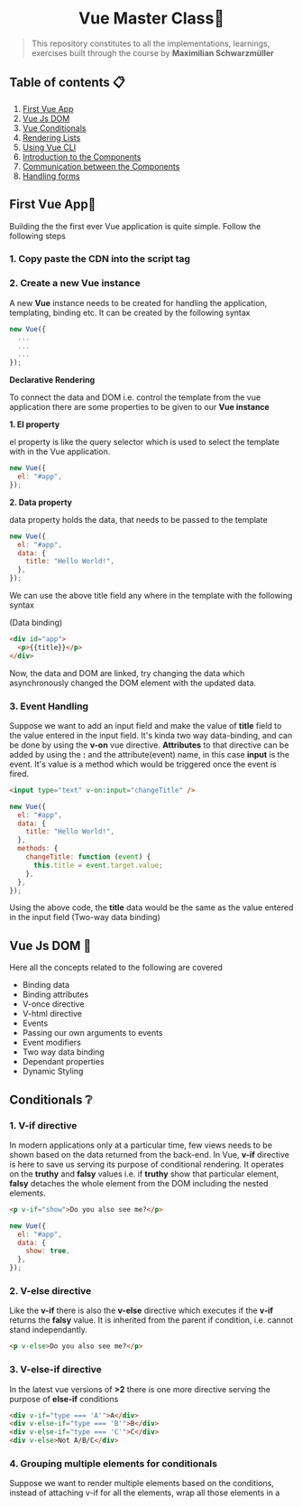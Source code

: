 <h1 align="center"> Vue Master Class🌟</h1>

> This repository constitutes to all the implementations, learnings, exercises built through the course by **Maximilian Schwarzmüller**

## Table of contents 📋

1. [First Vue App](#first-vue-app)
2. [Vue Js DOM](#vue-js-dom-)
3. [Vue Conditionals](#conditionals-)
4. [Rendering Lists](#rendering-lists-)
5. [Using Vue CLI](#using-the-vue-cli-)
6. [Introduction to the Components](#introduction-to-the-components-)
7. [Communication between the Components](#communication-between-the-components-)
8. [Handling forms](#handling-forms-)

## First Vue App🥇

Building the the first ever Vue application is quite simple. Follow the following steps

### 1. Copy paste the CDN into the script tag

<script src="https://cdn.jsdelivr.net/npm/vue/dist/vue.js"></script>

### 2. Create a new Vue instance

A new **Vue** instance needs to be created for handling the application, templating, binding etc. It can be created by the following syntax

```javascript
new Vue({
  ...
  ...
  ...
});
```

**Declarative Rendering**

To connect the data and DOM i.e. control the template from the vue application there are some properties to be given to our **Vue instance**

**1. El property**

el property is like the query selector which is used to select the template with in the Vue application.

```javascript
new Vue({
  el: "#app",
});
```

**2. Data property**

data property holds the data, that needs to be passed to the template

```javascript
new Vue({
  el: "#app",
  data: {
    title: "Hello World!",
  },
});
```

We can use the above title field any where in the template with the following syntax

(Data binding)

```html
<div id="app">
  <p>{{title}}</p>
</div>
```

Now, the data and DOM are linked, try changing the data which asynchronously changed the DOM element with the updated data.

### 3. Event Handling

Suppose we want to add an input field and make the value of **title** field to the value entered in the input field. It's kinda two way data-binding, and can be done by using the **v-on** vue directive. **Attributes** to that directive can be added by using the **:** and the attribute(event) name, in this case **input** is the event. It's value is a method which would be triggered once the event is fired.

```html
<input type="text" v-on:input="changeTitle" />
```

```javascript
new Vue({
  el: "#app",
  data: {
    title: "Hello World!",
  },
  methods: {
    changeTitle: function (event) {
      this.title = event.target.value;
    },
  },
});
```

Using the above code, the **title** data would be the same as the value entered in the input field (Two-way data binding)

## Vue Js DOM 🌲

Here all the concepts related to the following are covered

- Binding data
- Binding attributes
- V-once directive
- V-html directive
- Events
- Passing our own arguments to events
- Event modifiers
- Two way data binding
- Dependant properties
- Dynamic Styling

## Conditionals ❔

### 1. V-if directive

In modern applications only at a particular time, few views needs to be shown based on the data returned from the back-end. In Vue, **v-if** directive is here to save us serving its purpose of conditional rendering. It operates on the **truthy** and **falsy** values i.e. if **truthy** show that particular element, **falsy** detaches the whole element from the DOM including the nested elements.

```html
<p v-if="show">Do you also see me?</p>
```

```javascript
new Vue({
  el: "#app",
  data: {
    show: true,
  },
});
```

### 2. V-else directive

Like the **v-if** there is also the **v-else** directive which executes if the **v-if** returns the **falsy** value. It is inherited from the parent if condition, i.e. cannot stand independantly.

```html
<p v-else>Do you also see me?</p>
```

### 3. V-else-if directive

In the latest vue versions of **>2** there is one more directive serving the purpose of **else-if** conditions

```html
<div v-if="type === 'A'">A</div>
<div v-else-if="type === 'B'">B</div>
<div v-else-if="type === 'C'">C</div>
<div v-else>Not A/B/C</div>
```

### 4. Grouping multiple elements for conditionals

Suppose we want to render multiple elements based on the conditions, instead of attaching v-if for all the elements, wrap all those elements in a <template> tag which is an HTML5 tag which doesn't gets rendered in the DOM, instead the child elements or the content inside the <template> gets added to the DOM.

```html
<template v-if="show">
  <p>Hello there!</p>
  <h1>Heading 1</h1>
</template>
```

## Rendering lists 📋

If we have more complex data like an array or group of objects to render, it can be done by **v-for** directive

### 1. Simple array

Suppose we have the following data

```javascript
ingredients: ["chicken", "fruits", "cookies"];
```

We can simple use **v-for** in this way to render a list

```html
<ul>
  <li v-for="ing in ingredients">{{ ing }}</li>
</ul>
```

### 2. Getting the index

We can use paranthesis and give 2 arguments (The following order is important)

1. The array property or value
2. Index

```html
<ul>
  <li v-for="(ing, i) in ingredients">{{ ing }} ({{ i }})</li>
</ul>
```

### 3. Alternative V-for (Template tag)

Similar to v-if, v-for can also be used on the template tag to output the data into different elements. For Ex: data into an element and index into another element. Here unline v-if alternative, v-for is used in the template tag itself.

```html
<template v-for="(ing, i) in ingredients">
  <h1>{{ ing }}</h1>
  <h2>{{ i }}</h2>
</template>
```

### 4. Looping through the objects (Array of objects)

We can loop through the array of objects in the following way

```html
<ul>
  <li v-for="person in persons">
    <div v-for="(value, key, index) in person">
      {{ key }}:{{ value }} ({{ index }})
    </div>
  </li>
</ul>
```

Firstly looping through every object and then looping through the keys and values of that object

### 5. List of numbers

Suppose you want to output all the numbers from 1 to 10, it is pretty easy in Vue JS

```html
<ul v-for="n in 10">
  <li>{{ n }}</li>
</ul>
```

**10** above represents not just the **number** 10 but the **range** or the **outbound** value starting from 1

## Using the Vue CLI 👨‍💻

Moving to a more real-time workflow, creating the vue applications is pretty easy using the CLI tool of the VUE. Here we are the Vue CLI 2 using the **webpack-simple** template to generate a new project.

### 1. Installing the Vue Cli

```bash
npm install -g vue-cli
```

### 2. Creating the sample project

Third and fourth arguments are template and name of the project

```bash
vue init webpack-simple vue-cli
```

### 3. Installing the dependencies

Go to that newly created project folder and run the following command to install all the required dependencies

```bash
npm install
```

### 4. Running the application

This Vue Cli used the webpack for bundling and loading and also serving on the local by spinning up a webpack developement server

```bash
npm run dev
```

## Introduction to the Components 🗃️

Components are the re-usable pieces of code which can be used any number of times. Suppose we want to render something to template by adding the element in the **el** property of the Vue instance, but **el** property is like document.querySelector() of javascript which selects the first element of such element in the DOM. Components come to save us in these situations

### 1. Creating a component (Simple)

It accepts two arguments

1. Name of the tag or element to be selected
2. Object similar to the object we give inside the **Vue** instance

```javascript
Vue.component("my-cmp", {
  data() {
    return {
      status: "Critical",
    };
  },
  template: "<p>Server status: {{ status }}</p>",
});
```

There are some considerations while creating the components

1. The element which we pass into the first argument can be any HTML element or a custom element but it's advised to use the custom element.
2. Data property that we pass inside the object is little different from that we pass in the Vue instance. Here we need to pass a function return the object of properties that we need inside the data property to not interfere with the data properties of the Root instance.
3. Using a local data and passing that data to return from the **data** function of the component causes the problem of the shared data, hence we should return a new object directly from the function instead of using it from locally.

### 2. Registering components locally

```javascript
const comp = {
  data() {
    return {
      status: "Critical",
    };
  },
  template:
    "<p>Server status: {{ status }} <button @click='changeStatus'>Change</button></p>",
  methods: {
    changeStatus() {
      this.status = "Normal";
    },
  },
};
```

Using the above component in our vue instance

```javascript
new Vue({
  el: "#app1",
  components: {
    "my-cmp": comp,
  },
});
```

**Vue.component()** registers the component globally

### 3. Creating Single file templates (Components)

- Go to **src** folder and create your file ending with **.vue** extension
- A Single file template or more formally known as template consists of 3 things

1. Template tag (One important point is inside template tag only one root element needs to be present i.e. If you have multiple elements wrap all the elements into a div and put that div onto this template)
2. Script tag with exported object
3. Style tag (Optional) for CSS stylings

**Home.vue**

```html
<template>
  <div>
    <p>Server status: {{ status }}</p>
    <hr />
    <button @click="changeStatus">Change Status</button>
  </div>
</template>

<script>
  export default {
    data: () => {
      return {
        status: "Critical",
      };
    },
    methods: {
      changeStatus() {
        this.status = "Normal";
      },
    },
  };
</script>
```

### 4. Using the above single file template as a component

- Import the file in the **main.js** as the following

```javascript
import Home from "./Home.vue";
```

- Using the above import as a component and binding it to a tag

```javascript
Vue.component("app-server-status", Home);
```

- Render the above created tag onto the root **App.vue**

```html
<app-server-status></app-server-status>
```

### 5. Folder Structure

We can use multiple folders for better maintenance of code

1. For small, medium sized applications we can use **Components** folder and place all our Vue files into that
2. For large scale enterprise applications we can nest folders inside **Components** folder based on shared or feature specific component

### 6. Scoped Style

If we apply the below style on any component, it by default applies it globally instead of applying it to only the current component

```html
<style>
  div {
    border: 1px solid greenyellow;
  }
</style>
```

We should scope the style in the following manner to apply styles locally to only that particular component

```css
<style scoped>
div {
    border: 1px solid greenyellow
}
</style>
```

## Communication between the Components 🤝

When we are using the components be it a small application or an enterprise application, passing the data between the components needs to be there.

### 1. Registering the props to receive the data

When the data is passed between 2 components, be it the parent of child or vice-versa the component which is receiving them needs to register the **props** property through which it can receive the data

```javascript
export default {
  props: ["name"],
};
```

**Props** is an array and the values passed in the array are the property names passed from the other component (parent). In the above case the array has **name** being passed, so this same **name** is being passed as an attribute from the parent component

### 2. Sending the data

The data properties that are being communicated between the components are passed using the **v-bind** to the attribute it's being passed on

```html
<app-user-detail :name="name"></app-user-detail>
```

### 3. Using the received data in the methods

Receive the data from the parent component and reverse the name and render

```javascript
export default {
  props: ["myName"],
  methods: {
    switchName() {
      return this.myName.split("").reverse().join("");
    },
  },
};
```

**Calling the above method**

```html
<div class="component">
  <h3>You may view the User Details here</h3>
  <p>Many Details</p>
  <p>Name: {{ switchName() }}</p>
</div>
```

### 4. Property validation

We can validate whether the data being sent is of a specific type or not

```javascript
props: {
  myName: [String, Array];
}
```

In the above example, **myName** can be either String or Array

**Advanced Validations**

We can also set a default value

```javascript
props: {
  myName: {
    type: String,
    default: "AssSam7"
  };
}
```

### 5. Child to Parent Communication using Custom Events

Currently we are changing the name from the parent component and rendering the name in the child component. If we had a usecase to change the name back to original from the child component, we have a emit a custom event that would be listened in the parent component

**Emitting Custom Event**

Since all components are like Vue instance, we can use all the methods here as well which were used in the Vue instance like $data, $refs, $emit etc. **$emit\*\* accepts 2 arguments

- Name of the event
- Data being passed through this event

```javascript
export default {
  props: {
    myName: String,
  },
  methods: {
    switchName() {
      return this.myName.split("").reverse().join("");
    },
    resetName() {
      this.myName = "Aslam";
      this.$emit("nameReset", this.myName);
    },
  },
};
```

**Listening for the custom event**

Receiving the changed data back to the parent component needs to register an event listener like the below. We can use **v-on** directive, here we're using it's short form syntax **@** and setting the **name** data property to the **\$event** which means the **2nd** argument being passed in the **\$emit** of the child component

```javascript
<app-user-detail
  :myName="name"
  @nameReset="name = $event"
></app-user-detail>
```

### 6. Communication using call backs

Lets create a **resetName()** method directly in the parent and pass it on to the child

```javascript
methods: {
  changeName() {
    this.name = "AssSam7";
  },
  resetName() {
    this.name = "Aslam";
  },
}
```

```html
<app-user-detail
  :myName="name"
  @nameReset="name = $event"
  :resetFunc="resetName"
></app-user-detail>
```

**Receiving the props of the child component**

```javascript
props: {
  myName: String,
  resetFunc: Function,
}
```

**Using the above callback**

```html
<button @click="resetFunc">Reset name (Parent)</button>
```

### 7. Communication between the siblings

The siblings can't be communicated directly, they need to go via the parent to reflect the changed or pass the data to the other sibling components

**Passing the edited age from sibling to parent**

```javascript
editAge() {
  this.userAge = 23;
  this.$emit("ageEdit", this.userAge);
}
```

**Receiving the event in the parent**

```html
<app-user-edit :userAge="age" @ageEdit="age = $event"></app-user-edit>
```

### 8. Using the Event Bus for Centralized Communication

The above approach used for the communication between the siblings can get tricky if there are nested child components and it must pass through many other components which is not required all time. For this purpose, event bus is the best and most efficient method which manages the state easily

**Declaring the event bus (main.js)**

It should be declared before our root Vue instance as we're using it inside the components

```javascript
export const eventBus = new Vue();
```

The above export is a **Named export** where we are directly exporting the particular object in the form of a new Vue instance

**Sending the data to the sibling (UserEdit.vue)**

1. Import the **eventBus**

```javascript
import { eventBus } from "../main";
```

2. Emit the event onto the **eventBus**

```javascript
eventBus.$emit("ageEdit", this.userAge);
```

**Receiving the data from the sibling (UserDetail.vue)**

1. Import the **eventBus**

```javascript
import { eventBus } from "../main";
```

2. Listening for the events emitted onto the **eventBus**. It is placed on a life cycle hook called **created** where all the components are created before executing the below code

```javascript
created() {
  eventBus.$on("ageEdit", (age) => {
    this.userAge = age;
  });
}
```

## Advanced Components Usage ⏰

Here all the advanced stuff related to components are covered like dynamic components, adding the content through slots etc.

### 1. Adding the content through slots

Suppose a raw HTML needs to be passed onto the child components which is tough when done through the naive **props** technique. Here comes the slots to save us

**Parent component (Sending)**

We can add the HTML inside the tag of the child component to send that

```html
<app-quote>
  <h1>Aslams Musings</h1>
  <p>Parent to children</p>
</app-quote>
```

**Child components (Receiving)**

In order to receive the HTML(data) just add the **<slot>** tag inside the child template

```html
<template>
  <div>
    <slot></slot>
  </div>
</template>
```

### 2. Slot Content Compilation and Styling

Two key takeaways (Previous)

1. The HTML being passed from parent to child can only be styled in the child component as it's already passed from the parent.

2. Except the styling everything else regarding the template being passed can be done from the parent.

**Latest Update**

1. Everything can be done with in the parent component regarding the template being passed.

### 3. Using Multiple slots

Multiple slots can be used to use the HTML being sent at different places of the component

**Naming them in the child**

```html
<template>
  <div>
    <div class="title">
      <slot name="title"></slot>
    </div>

    <div class="content">
      <slot name="content"></slot>
    </div>
  </div>
</template>
```

**Sending them according to the names**

```html
<template>
  <div class="container">
    <div class="row">
      <div class="col-xs-12">
        <app-quote>
          <h1 slot="title">{{ quoteTitle }}</h1>
          <h2 slot="title">{{ quoteTitle }}</h2>
          <p slot="content">Parent to children</p>
        </app-quote>
      </div>
    </div>
  </div>
</template>
```

### 3. Dynamic Components

Suppose we have 3 components **Quote.vue**, **Author.vue** and **New.vue** and we want to dynamically show a particular component based on button clicks, Here we have to use a dynamic component where we pass the **selector** dynamically based on the button clicks

**Registering a dynamic component**

Here we have to bind the **is** property with the raw selector tag or we can use the data property which gets changed on button click

```html
<component :is="selectedComponent">
  <p>Parent to children</p>
</component>
```

**Changing the data on button clicks**

We can change the data with that particular selector based on the buttons

```html
<button @click="selectedComponent = 'appQuote'">Show Quote</button>
<button @click="selectedComponent = 'appAuthor'">Show Author</button>
<button @click="selectedComponent = 'appNew'">Show New</button>
```

### 4. Understanding dynamic components

Here we are switching the components using the dynamic components, while switching all the components are re-created again and again when they are passed into the **component** tag using **is** binding. To avoid this, we can wrap our component inside a special Vue reserved tag known as **<keep-alive>**

```html
<keep-alive>
  <component :is="selectedComponent">
    <p>Parent to children</p>
  </component>
</keep-alive>
```

### 5. Life cycle hooks (Dynamic components)

Suppose we want to persist the life cycle hooks before the **keep-alive**, for this case we get 2 life cycle hooks of dynamic components

1. Activated

This hook gets triggered whenever the component gets loaded

```javascript
activated() {
    console.log("Activated!");
  }
```

2. Deactivated

This hook gets triggered whenever the component is switched away

```javascript
deactivated() {
  console.log("Deactivated!");
}
```

## Handling forms 📝

Forms form a crucial part of UX and are the means of communication between the user and the server

### 1. Basic form handling using v-model

We have seen this before like for the two-way data binding **v-model** does the job and everything is handled internally

**Creating the data property**

```javascript
data() {
  return {
    email: "",
  };
}
```

**Binding to the HTML(v-model)**

```html
<input type="text" id="email" class="form-control" v-model="email" />
```

### 2. Grouping data & pre-populating inputs

Instead of using individual data properties for each input, we can use an object of **user** and pass all the inputs as its properties

```javascript
data() {
  return {
    user: {
      email: "",
      password: "",
      age: 23,
    },
  };
}
```

**Binding them to the template**

```html
<input type="text" id="email" class="form-control" v-model="user.email" />

<input
  type="password"
  id="password"
  class="form-control"
  v-model="user.password"
/>

<input type="number" id="age" class="form-control" v-model="user.age" />
```

### 3. Input modifiers

Suppose we want to change the way **v-model** updates the data, by default it updates on every key stroke but we want it to update on just **change** i.e. it updates whenever user finishes typing and the value is changed

```html
<input type="number" id="age" class="form-control" v-model.lazy="user.age" />
```

There are other modifiers like

- trim: To remove whitespaces
- number: To convert to a number
